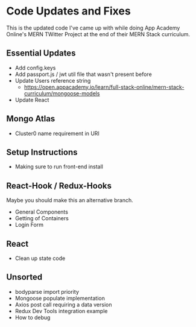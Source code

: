 # Code Updates and Fixes
This is the updated code I've came up with while doing App Academy Online's MERN TWitter Project at the end of their MERN Stack curriculum. 

## Essential Updates
- Add config.keys
- Add passport.js / jwt util file that wasn't present before
- Update Users reference string
    - https://open.appacademy.io/learn/full-stack-online/mern-stack-curriculum/mongoose-models
- Update React 

## Mongo Atlas
- Cluster0 name requirement in URI

## Setup Instructions
- Making sure to run front-end install

## React-Hook / Redux-Hooks
Maybe you should make this an alternative branch. 

- General Components
- Getting of Containers
- Login Form

## React 
- Clean up state code

## Unsorted
- bodyparse import priority 
- Mongoose populate implementation
- Axios post call requiring a data version
- Redux Dev Tools integration example
- How to debug
